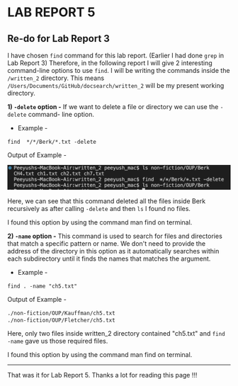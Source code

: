 # LAB REPORT 5

## Re-do for Lab Report 3
I have chosen `find` command for this lab report. (Earlier I had done `grep` in Lab Report 3) Therefore, in the following report I will give 2 interesting command-line options to use `find`. I will be writing the commands inside the `/written_2` directory. This means `/Users/Documents/GitHub/docsearch/written_2` will be my present working directory.
   
**1) `-delete` option -**
If we want to delete a file or directory we can use the `-delete` command- line option.

* Example - 

```
find  */*/Berk/*.txt -delete
```

Output of Example -


![Image](delete.png)


Here, we can see that this command deleted all the files inside Berk recursively as after calling `-delete` and then `ls` I found no files.

I found this option by using the command man find on terminal.

**2) `-name` option -**
This command is used to search for files and directories that match a specific pattern or name. We don't need to provide the address of the directory in this option as it automatically searches within each subdirectory until it finds the names that matches the argument.

* Example - 

```
find . -name "ch5.txt"
```

Output of Example -

```
./non-fiction/OUP/Kauffman/ch5.txt
./non-fiction/OUP/Fletcher/ch5.txt
```

Here, only two files inside written_2 directory contained "ch5.txt" and `find -name` gave us those required files.

I found this option by using the command man find on terminal.

---

That was it for Lab Report 5. Thanks a lot for reading this page !!!

